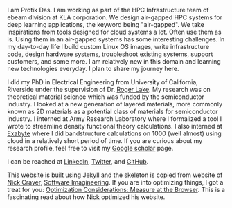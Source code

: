I am Protik Das. I am working as part of the HPC Infrastructure team of ebeam division at KLA corporation. We design air-gapped HPC systems for deep learning applications, the keyword being "air-gapped". We take inspirations from tools designed for cloud systems a lot. Often use them as is. Using them in an air-gapped systems has some interesting challenges. In my day-to-day life I build custom Linux OS images, write infrastructure code, design hardware systems, troubleshoot existing systems, support customers, and some more. I am relatively new in this domain and learning new technologies everyday. I plan to share my journey here.

I did my PhD in Electrical Engineering from University of California, Riverside under the supervision of Dr. [Roger Lake](https://intra.ece.ucr.edu/~rlake/). My research was on theoretical material science which was funded by the semiconductor industry. I looked at a new generation of layered materials, more commonly known as 2D materials as a potential class of materials for semiconductor industry. I interned at Army Research Laboratory where I formalized a tool I wrote to streamline density functional theory calculations. I also interned at [Exabyte](https://exabyte.io/) where I did bandstructure calculations on 1000 (well almost) using cloud in a relatively short period of time. If you are curious about my research profile, feel free to visit my [Google scholar](https://scholar.google.com/citations?user=RcgIf7MAAAAJ&hl=en) page.

I can be reached at [LinkedIn](https://www.linkedin.com/in/protik-das/), [Twitter](https://twitter.com/protikdas), and [GitHub](https://github.com/protik77).

This website is built using Jekyll and the skeleton is copied from website of [Nick Craver](https://nickcraver.com/), [Software Imagineering](https://github.com/NickCraver/nickcraver.github.com). If you are into optimizing things, I got a treat for you: [Optimization Considerations: Measure at the Browser](https://nickcraver.com/blog/2015/03/24/optimization-considerations/). This is a fascinating read about how Nick optimized his website.
